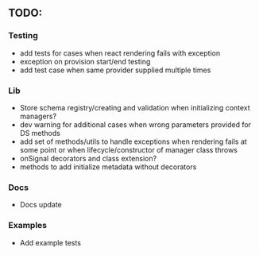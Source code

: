 ## TODO:

### Testing

- add tests for cases when react rendering fails with exception
- exception on provision start/end testing
- add test case when same provider supplied multiple times

### Lib

- Store schema registry/creating and validation when initializing context managers?
- dev warning for additional cases when wrong parameters provided for DS methods
- add set of methods/utils to handle exceptions when rendering fails at some point or when lifecycle/constructor of manager class throws
- onSignal decorators and class extension?
- methods to add initialize metadata without decorators

### Docs

- Docs update

### Examples

- Add example tests
